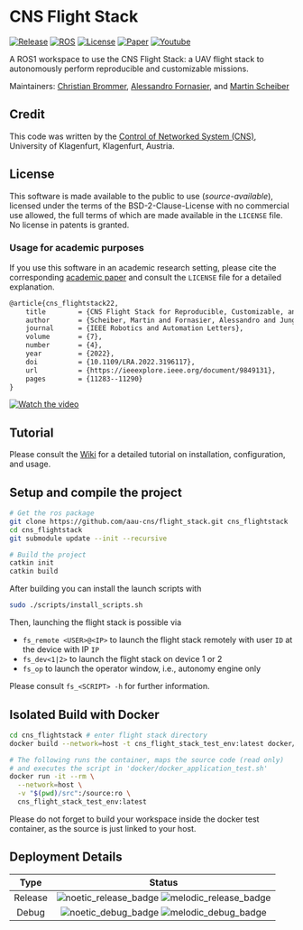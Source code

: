 # CNS Flight Stack

[![Release](https://img.shields.io/github/v/release/aau-cns/flight_stack?include_prereleases&logo=github)](https://github.com/aau-cns/flight_stack/releases)
[![ROS](https://img.shields.io/github/actions/workflow/status/aau-cns/flight_stack/ros.yml?branch=main&logo=ROS&label=ROS1%20build)](https://github.com/aau-cns/flight_stack/actions/workflows/ros.yml)
[![License](https://img.shields.io/badge/License-AAUCNS-336B81.svg)](https://github.com/aau-cns/flight_stack/blob/main/LICENSE)
[![Paper](https://img.shields.io/badge/IEEEXplore-10.1109/LRA.2022.3196117-00629B.svg?logo=ieee)](https://doi.org/10.1109/LRA.2022.3196117)
[![Youtube](https://img.shields.io/badge/YT-Explanatory%20Video-FF0000.svg?logo=youtube)](https://youtu.be/VlLSCGWQHW8)

A ROS1 workspace to use the CNS Flight Stack: a UAV flight stack to autonomously perform reproducible and customizable missions.

Maintainers: [Christian Brommer](mailto:christian.brommer@aau.at), [Alessandro Fornasier](mailto:alessandro.fornasier@aau.at), and [Martin Scheiber](mailto:martin.scheiber@aau.at)

## Credit
This code was written by the [Control of Networked System (CNS)](https://www.aau.at/en/smart-systems-technologies/control-of-networked-systems/), University of Klagenfurt, Klagenfurt, Austria.

## License
This software is made available to the public to use (_source-available_), licensed under the terms of the BSD-2-Clause-License with no commercial use allowed, the full terms of which are made available in the `LICENSE` file. No license in patents is granted.

### Usage for academic purposes
If you use this software in an academic research setting, please cite the
corresponding [academic paper] and consult the `LICENSE` file for a detailed explanation.

```latex
@article{cns_flightstack22,
    title        = {CNS Flight Stack for Reproducible, Customizable, and Fully Autonomous Applications},
    author       = {Scheiber, Martin and Fornasier, Alessandro and Jung, Roland and Böhm, Christoph and Dhakate, Rohit and Stewart, Christian and Steinbrener, Jan and Weiss, Stephan and Brommer, Christian},
    journal      = {IEEE Robotics and Automation Letters},
    volume       = {7},
    number       = {4},
    year         = {2022},
    doi          = {10.1109/LRA.2022.3196117},
    url          = {https://ieeexplore.ieee.org/document/9849131},
    pages        = {11283--11290}
}
```

[![Watch the video](https://img.youtube.com/vi/VlLSCGWQHW8/maxresdefault.jpg)](https://youtu.be/VlLSCGWQHW8)

## Tutorial

Please consult the [Wiki](https://github.com/aau-cns/flight_stack/wiki) for a detailed tutorial on installation, configuration, and usage.

## Setup and compile the project

```bash
# Get the ros package
git clone https://github.com/aau-cns/flight_stack.git cns_flightstack
cd cns_flightstack
git submodule update --init --recursive

# Build the project
catkin init
catkin build
```

After building you can install the launch scripts with
```bash
sudo ./scripts/install_scripts.sh
```

Then, launching the flight stack is possible via

- `fs_remote <USER>@<IP>` to launch the flight stack remotely with user `ID` at the device with IP `IP`
- `fs_dev<1|2>` to launch the flight stack on device 1 or 2
- `fs_op` to launch the operator window, i.e., autonomy engine only

Please consult `fs_<SCRIPT> -h` for further information.

## Isolated Build with Docker

```sh
cd cns_flightstack # enter flight stack directory
docker build --network=host -t cns_flight_stack_test_env:latest docker/ # Build the Docker image

# The following runs the container, maps the source code (read only)
# and executes the script in 'docker/docker_application_test.sh'
docker run -it --rm \
  --network=host \
  -v "$(pwd)/src":/source:ro \
  cns_flight_stack_test_env:latest
```
Please do not forget to build your workspace inside the docker test container, as the source is just linked to your host.

## Deployment Details

| Type | Status|
|:----:|:-----:|
| Release | ![noetic_release_badge](https://img.shields.io/endpoint?url=https://gist.githubusercontent.com/ist-cns/d4b4eee830e1c61a17ed35ecf413f8d1/raw/build_ros_noetic_Release.json) ![melodic_release_badge](https://img.shields.io/endpoint?url=https://gist.githubusercontent.com/ist-cns/d4b4eee830e1c61a17ed35ecf413f8d1/raw/build_ros_melodic_Release.json) |
| Debug | ![noetic_debug_badge](https://img.shields.io/endpoint?url=https://gist.githubusercontent.com/ist-cns/d4b4eee830e1c61a17ed35ecf413f8d1/raw/build_ros_noetic_Debug.json) ![melodic_debug_badge](https://img.shields.io/endpoint?url=https://gist.githubusercontent.com/ist-cns/d4b4eee830e1c61a17ed35ecf413f8d1/raw/build_ros_melodic_Debug.json) |

<!-- LINKS: -->
[academic paper]: https://ieeexplore.ieee.org/document/9849131
